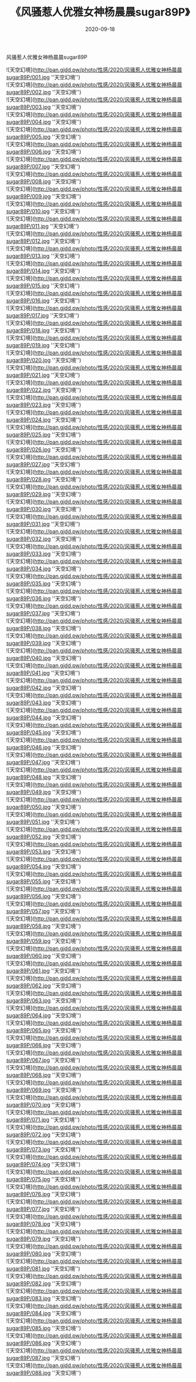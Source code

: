 ﻿---
layout: post
title:  《风骚惹人优雅女神杨晨晨sugar89P》
date:   2020-09-18
img: http://pan.gjdd.pw/photo/性感/2020/风骚惹人优雅女神杨晨晨sugar89P/000.jpg
categories: [美女, 性感, 泳衣]
---

风骚惹人优雅女神杨晨晨sugar89P



![天空幻境](http://pan.gjdd.pw/photo/性感/2020/风骚惹人优雅女神杨晨晨sugar89P/001.jpg ''天空幻境'') <br>
![天空幻境](http://pan.gjdd.pw/photo/性感/2020/风骚惹人优雅女神杨晨晨sugar89P/002.jpg ''天空幻境'') <br>
![天空幻境](http://pan.gjdd.pw/photo/性感/2020/风骚惹人优雅女神杨晨晨sugar89P/003.jpg ''天空幻境'') <br>
![天空幻境](http://pan.gjdd.pw/photo/性感/2020/风骚惹人优雅女神杨晨晨sugar89P/004.jpg ''天空幻境'') <br>
![天空幻境](http://pan.gjdd.pw/photo/性感/2020/风骚惹人优雅女神杨晨晨sugar89P/005.jpg ''天空幻境'') <br>
![天空幻境](http://pan.gjdd.pw/photo/性感/2020/风骚惹人优雅女神杨晨晨sugar89P/006.jpg ''天空幻境'') <br>
![天空幻境](http://pan.gjdd.pw/photo/性感/2020/风骚惹人优雅女神杨晨晨sugar89P/007.jpg ''天空幻境'') <br>
![天空幻境](http://pan.gjdd.pw/photo/性感/2020/风骚惹人优雅女神杨晨晨sugar89P/008.jpg ''天空幻境'') <br>
![天空幻境](http://pan.gjdd.pw/photo/性感/2020/风骚惹人优雅女神杨晨晨sugar89P/009.jpg ''天空幻境'') <br>
![天空幻境](http://pan.gjdd.pw/photo/性感/2020/风骚惹人优雅女神杨晨晨sugar89P/010.jpg ''天空幻境'') <br>
![天空幻境](http://pan.gjdd.pw/photo/性感/2020/风骚惹人优雅女神杨晨晨sugar89P/011.jpg ''天空幻境'') <br>
![天空幻境](http://pan.gjdd.pw/photo/性感/2020/风骚惹人优雅女神杨晨晨sugar89P/012.jpg ''天空幻境'') <br>
![天空幻境](http://pan.gjdd.pw/photo/性感/2020/风骚惹人优雅女神杨晨晨sugar89P/013.jpg ''天空幻境'') <br>
![天空幻境](http://pan.gjdd.pw/photo/性感/2020/风骚惹人优雅女神杨晨晨sugar89P/014.jpg ''天空幻境'') <br>
![天空幻境](http://pan.gjdd.pw/photo/性感/2020/风骚惹人优雅女神杨晨晨sugar89P/015.jpg ''天空幻境'') <br>
![天空幻境](http://pan.gjdd.pw/photo/性感/2020/风骚惹人优雅女神杨晨晨sugar89P/016.jpg ''天空幻境'') <br>
![天空幻境](http://pan.gjdd.pw/photo/性感/2020/风骚惹人优雅女神杨晨晨sugar89P/017.jpg ''天空幻境'') <br>
![天空幻境](http://pan.gjdd.pw/photo/性感/2020/风骚惹人优雅女神杨晨晨sugar89P/018.jpg ''天空幻境'') <br>
![天空幻境](http://pan.gjdd.pw/photo/性感/2020/风骚惹人优雅女神杨晨晨sugar89P/019.jpg ''天空幻境'') <br>
![天空幻境](http://pan.gjdd.pw/photo/性感/2020/风骚惹人优雅女神杨晨晨sugar89P/020.jpg ''天空幻境'') <br>
![天空幻境](http://pan.gjdd.pw/photo/性感/2020/风骚惹人优雅女神杨晨晨sugar89P/021.jpg ''天空幻境'') <br>
![天空幻境](http://pan.gjdd.pw/photo/性感/2020/风骚惹人优雅女神杨晨晨sugar89P/022.jpg ''天空幻境'') <br>
![天空幻境](http://pan.gjdd.pw/photo/性感/2020/风骚惹人优雅女神杨晨晨sugar89P/023.jpg ''天空幻境'') <br>
![天空幻境](http://pan.gjdd.pw/photo/性感/2020/风骚惹人优雅女神杨晨晨sugar89P/024.jpg ''天空幻境'') <br>
![天空幻境](http://pan.gjdd.pw/photo/性感/2020/风骚惹人优雅女神杨晨晨sugar89P/025.jpg ''天空幻境'') <br>
![天空幻境](http://pan.gjdd.pw/photo/性感/2020/风骚惹人优雅女神杨晨晨sugar89P/026.jpg ''天空幻境'') <br>
![天空幻境](http://pan.gjdd.pw/photo/性感/2020/风骚惹人优雅女神杨晨晨sugar89P/027.jpg ''天空幻境'') <br>
![天空幻境](http://pan.gjdd.pw/photo/性感/2020/风骚惹人优雅女神杨晨晨sugar89P/028.jpg ''天空幻境'') <br>
![天空幻境](http://pan.gjdd.pw/photo/性感/2020/风骚惹人优雅女神杨晨晨sugar89P/029.jpg ''天空幻境'') <br>
![天空幻境](http://pan.gjdd.pw/photo/性感/2020/风骚惹人优雅女神杨晨晨sugar89P/030.jpg ''天空幻境'') <br>
![天空幻境](http://pan.gjdd.pw/photo/性感/2020/风骚惹人优雅女神杨晨晨sugar89P/031.jpg ''天空幻境'') <br>
![天空幻境](http://pan.gjdd.pw/photo/性感/2020/风骚惹人优雅女神杨晨晨sugar89P/032.jpg ''天空幻境'') <br>
![天空幻境](http://pan.gjdd.pw/photo/性感/2020/风骚惹人优雅女神杨晨晨sugar89P/033.jpg ''天空幻境'') <br>
![天空幻境](http://pan.gjdd.pw/photo/性感/2020/风骚惹人优雅女神杨晨晨sugar89P/034.jpg ''天空幻境'') <br>
![天空幻境](http://pan.gjdd.pw/photo/性感/2020/风骚惹人优雅女神杨晨晨sugar89P/035.jpg ''天空幻境'') <br>
![天空幻境](http://pan.gjdd.pw/photo/性感/2020/风骚惹人优雅女神杨晨晨sugar89P/036.jpg ''天空幻境'') <br>
![天空幻境](http://pan.gjdd.pw/photo/性感/2020/风骚惹人优雅女神杨晨晨sugar89P/037.jpg ''天空幻境'') <br>
![天空幻境](http://pan.gjdd.pw/photo/性感/2020/风骚惹人优雅女神杨晨晨sugar89P/038.jpg ''天空幻境'') <br>
![天空幻境](http://pan.gjdd.pw/photo/性感/2020/风骚惹人优雅女神杨晨晨sugar89P/039.jpg ''天空幻境'') <br>
![天空幻境](http://pan.gjdd.pw/photo/性感/2020/风骚惹人优雅女神杨晨晨sugar89P/040.jpg ''天空幻境'') <br>
![天空幻境](http://pan.gjdd.pw/photo/性感/2020/风骚惹人优雅女神杨晨晨sugar89P/041.jpg ''天空幻境'') <br>
![天空幻境](http://pan.gjdd.pw/photo/性感/2020/风骚惹人优雅女神杨晨晨sugar89P/042.jpg ''天空幻境'') <br>
![天空幻境](http://pan.gjdd.pw/photo/性感/2020/风骚惹人优雅女神杨晨晨sugar89P/043.jpg ''天空幻境'') <br>
![天空幻境](http://pan.gjdd.pw/photo/性感/2020/风骚惹人优雅女神杨晨晨sugar89P/044.jpg ''天空幻境'') <br>
![天空幻境](http://pan.gjdd.pw/photo/性感/2020/风骚惹人优雅女神杨晨晨sugar89P/045.jpg ''天空幻境'') <br>
![天空幻境](http://pan.gjdd.pw/photo/性感/2020/风骚惹人优雅女神杨晨晨sugar89P/046.jpg ''天空幻境'') <br>
![天空幻境](http://pan.gjdd.pw/photo/性感/2020/风骚惹人优雅女神杨晨晨sugar89P/047.jpg ''天空幻境'') <br>
![天空幻境](http://pan.gjdd.pw/photo/性感/2020/风骚惹人优雅女神杨晨晨sugar89P/048.jpg ''天空幻境'') <br>
![天空幻境](http://pan.gjdd.pw/photo/性感/2020/风骚惹人优雅女神杨晨晨sugar89P/049.jpg ''天空幻境'') <br>
![天空幻境](http://pan.gjdd.pw/photo/性感/2020/风骚惹人优雅女神杨晨晨sugar89P/050.jpg ''天空幻境'') <br>
![天空幻境](http://pan.gjdd.pw/photo/性感/2020/风骚惹人优雅女神杨晨晨sugar89P/051.jpg ''天空幻境'') <br>
![天空幻境](http://pan.gjdd.pw/photo/性感/2020/风骚惹人优雅女神杨晨晨sugar89P/052.jpg ''天空幻境'') <br>
![天空幻境](http://pan.gjdd.pw/photo/性感/2020/风骚惹人优雅女神杨晨晨sugar89P/053.jpg ''天空幻境'') <br>
![天空幻境](http://pan.gjdd.pw/photo/性感/2020/风骚惹人优雅女神杨晨晨sugar89P/054.jpg ''天空幻境'') <br>
![天空幻境](http://pan.gjdd.pw/photo/性感/2020/风骚惹人优雅女神杨晨晨sugar89P/055.jpg ''天空幻境'') <br>
![天空幻境](http://pan.gjdd.pw/photo/性感/2020/风骚惹人优雅女神杨晨晨sugar89P/056.jpg ''天空幻境'') <br>
![天空幻境](http://pan.gjdd.pw/photo/性感/2020/风骚惹人优雅女神杨晨晨sugar89P/057.jpg ''天空幻境'') <br>
![天空幻境](http://pan.gjdd.pw/photo/性感/2020/风骚惹人优雅女神杨晨晨sugar89P/058.jpg ''天空幻境'') <br>
![天空幻境](http://pan.gjdd.pw/photo/性感/2020/风骚惹人优雅女神杨晨晨sugar89P/059.jpg ''天空幻境'') <br>
![天空幻境](http://pan.gjdd.pw/photo/性感/2020/风骚惹人优雅女神杨晨晨sugar89P/060.jpg ''天空幻境'') <br>
![天空幻境](http://pan.gjdd.pw/photo/性感/2020/风骚惹人优雅女神杨晨晨sugar89P/061.jpg ''天空幻境'') <br>
![天空幻境](http://pan.gjdd.pw/photo/性感/2020/风骚惹人优雅女神杨晨晨sugar89P/062.jpg ''天空幻境'') <br>
![天空幻境](http://pan.gjdd.pw/photo/性感/2020/风骚惹人优雅女神杨晨晨sugar89P/063.jpg ''天空幻境'') <br>
![天空幻境](http://pan.gjdd.pw/photo/性感/2020/风骚惹人优雅女神杨晨晨sugar89P/064.jpg ''天空幻境'') <br>
![天空幻境](http://pan.gjdd.pw/photo/性感/2020/风骚惹人优雅女神杨晨晨sugar89P/065.jpg ''天空幻境'') <br>
![天空幻境](http://pan.gjdd.pw/photo/性感/2020/风骚惹人优雅女神杨晨晨sugar89P/066.jpg ''天空幻境'') <br>
![天空幻境](http://pan.gjdd.pw/photo/性感/2020/风骚惹人优雅女神杨晨晨sugar89P/067.jpg ''天空幻境'') <br>
![天空幻境](http://pan.gjdd.pw/photo/性感/2020/风骚惹人优雅女神杨晨晨sugar89P/068.jpg ''天空幻境'') <br>
![天空幻境](http://pan.gjdd.pw/photo/性感/2020/风骚惹人优雅女神杨晨晨sugar89P/069.jpg ''天空幻境'') <br>
![天空幻境](http://pan.gjdd.pw/photo/性感/2020/风骚惹人优雅女神杨晨晨sugar89P/070.jpg ''天空幻境'') <br>
![天空幻境](http://pan.gjdd.pw/photo/性感/2020/风骚惹人优雅女神杨晨晨sugar89P/071.jpg ''天空幻境'') <br>
![天空幻境](http://pan.gjdd.pw/photo/性感/2020/风骚惹人优雅女神杨晨晨sugar89P/072.jpg ''天空幻境'') <br>
![天空幻境](http://pan.gjdd.pw/photo/性感/2020/风骚惹人优雅女神杨晨晨sugar89P/073.jpg ''天空幻境'') <br>
![天空幻境](http://pan.gjdd.pw/photo/性感/2020/风骚惹人优雅女神杨晨晨sugar89P/074.jpg ''天空幻境'') <br>
![天空幻境](http://pan.gjdd.pw/photo/性感/2020/风骚惹人优雅女神杨晨晨sugar89P/075.jpg ''天空幻境'') <br>
![天空幻境](http://pan.gjdd.pw/photo/性感/2020/风骚惹人优雅女神杨晨晨sugar89P/076.jpg ''天空幻境'') <br>
![天空幻境](http://pan.gjdd.pw/photo/性感/2020/风骚惹人优雅女神杨晨晨sugar89P/077.jpg ''天空幻境'') <br>
![天空幻境](http://pan.gjdd.pw/photo/性感/2020/风骚惹人优雅女神杨晨晨sugar89P/078.jpg ''天空幻境'') <br>
![天空幻境](http://pan.gjdd.pw/photo/性感/2020/风骚惹人优雅女神杨晨晨sugar89P/079.jpg ''天空幻境'') <br>
![天空幻境](http://pan.gjdd.pw/photo/性感/2020/风骚惹人优雅女神杨晨晨sugar89P/080.jpg ''天空幻境'') <br>
![天空幻境](http://pan.gjdd.pw/photo/性感/2020/风骚惹人优雅女神杨晨晨sugar89P/081.jpg ''天空幻境'') <br>
![天空幻境](http://pan.gjdd.pw/photo/性感/2020/风骚惹人优雅女神杨晨晨sugar89P/082.jpg ''天空幻境'') <br>
![天空幻境](http://pan.gjdd.pw/photo/性感/2020/风骚惹人优雅女神杨晨晨sugar89P/083.jpg ''天空幻境'') <br>
![天空幻境](http://pan.gjdd.pw/photo/性感/2020/风骚惹人优雅女神杨晨晨sugar89P/084.jpg ''天空幻境'') <br>
![天空幻境](http://pan.gjdd.pw/photo/性感/2020/风骚惹人优雅女神杨晨晨sugar89P/085.jpg ''天空幻境'') <br>
![天空幻境](http://pan.gjdd.pw/photo/性感/2020/风骚惹人优雅女神杨晨晨sugar89P/086.jpg ''天空幻境'') <br>
![天空幻境](http://pan.gjdd.pw/photo/性感/2020/风骚惹人优雅女神杨晨晨sugar89P/087.jpg ''天空幻境'') <br>
![天空幻境](http://pan.gjdd.pw/photo/性感/2020/风骚惹人优雅女神杨晨晨sugar89P/088.jpg ''天空幻境'') <br>